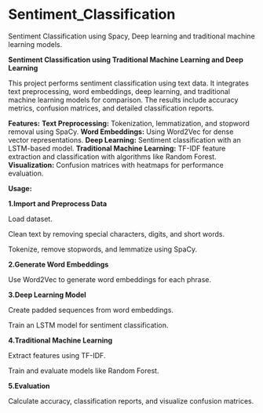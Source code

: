 # Sentiment_Classification
Sentiment Classification using Spacy, Deep learning and traditional machine learning models.

**Sentiment Classification using Traditional Machine Learning and Deep Learning**

This project performs sentiment classification using text data. It integrates text preprocessing, word embeddings, deep learning, and traditional machine learning models for comparison. The results include accuracy metrics, confusion matrices, and detailed classification reports.

**Features:**
**Text Preprocessing:** Tokenization, lemmatization, and stopword removal using SpaCy.
**Word Embeddings:** Using Word2Vec for dense vector representations.
**Deep Learning:** Sentiment classification with an LSTM-based model.
**Traditional Machine Learning:** TF-IDF feature extraction and classification with algorithms like Random Forest.
**Visualization:** Confusion matrices with heatmaps for performance evaluation.

**Usage:**

**1.Import and Preprocess Data**

Load dataset.

Clean text by removing special characters, digits, and short words.

Tokenize, remove stopwords, and lemmatize using SpaCy.

**2.Generate Word Embeddings**

Use Word2Vec to generate word embeddings for each phrase.

**3.Deep Learning Model**

Create padded sequences from word embeddings.

Train an LSTM model for sentiment classification.

**4.Traditional Machine Learning**

Extract features using TF-IDF.

Train and evaluate models like Random Forest.

**5.Evaluation**

Calculate accuracy, classification reports, and visualize confusion matrices.
